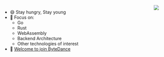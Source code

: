 <img align="right" src="https://github-readme-stats.vercel.app/api?username=andeya&show_icons=true&icon_color=805AD5&text_color=718096&bg_color=ffffff&hide_title=true&line_height=30&count_private=true&include_all_commits=true" />

- 😄 Stay hungry, Stay young
- 🔭 Focus on:
  - Go
  - Rust
  - WebAssembly
  - Backend Architecture
  - Other technologies of interest
- 👋 [Welcome to join ByteDance](https://bytedance.feishu.cn/docs/doccnnpZqtAY1OXXRBtyJUA1Eqf)



<!--
**henrylee2cn/henrylee2cn** is a ✨ _special_ ✨ repository because its `README.md` (this file) appears on your GitHub profile.

Here are some ideas to get you started:

- 🔭 I’m currently working on ...
- 🌱 I’m currently learning ...
- 👯 I’m looking to collaborate on ...
- 🤔 I’m looking for help with ...
- 💬 Ask me about ...
- 📫 How to reach me: ...
- 😄 Pronouns: ...
- ⚡ Fun fact: ...
-->

<!-- <h2>🏆 Github Profile Trophy</h2>
<img src="https://github-profile-trophy.vercel.app/?username=henrylee2cn&column=6"/>
 
---
<div>
  <img height="170" align="left" src="https://github-readme-stats.vercel.app/api?username=henrylee2cn&count_private=true&include_all_commits=true" />
  <img src="https://github-readme-stats.vercel.app/api/top-langs/?username=henrylee2cn&layout=compact" />
</div>
-->
<br/>


